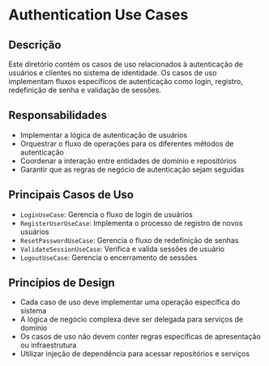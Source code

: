 # Authentication Use Cases

## Descrição

Este diretório contém os casos de uso relacionados à autenticação de usuários e clientes no sistema de identidade. Os casos de uso implementam fluxos específicos de autenticação como login, registro, redefinição de senha e validação de sessões.

## Responsabilidades

- Implementar a lógica de autenticação de usuários
- Orquestrar o fluxo de operações para os diferentes métodos de autenticação
- Coordenar a interação entre entidades de domínio e repositórios
- Garantir que as regras de negócio de autenticação sejam seguidas

## Principais Casos de Uso

- `LoginUseCase`: Gerencia o fluxo de login de usuários
- `RegisterUserUseCase`: Implementa o processo de registro de novos usuários
- `ResetPasswordUseCase`: Gerencia o fluxo de redefinição de senhas
- `ValidateSessionUseCase`: Verifica e valida sessões de usuário
- `LogoutUseCase`: Gerencia o encerramento de sessões

## Princípios de Design

- Cada caso de uso deve implementar uma operação específica do sistema
- A lógica de negócio complexa deve ser delegada para serviços de domínio
- Os casos de uso não devem conter regras específicas de apresentação ou infraestrutura
- Utilizar injeção de dependência para acessar repositórios e serviços